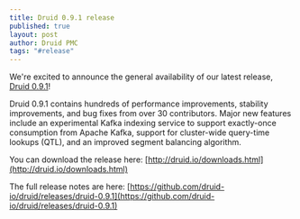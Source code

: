 ```yaml
---
title: Druid 0.9.1 release
published: true
layout: post
author: Druid PMC
tags: "#release"
---
```


We're excited to announce the general availability of our latest release, [Druid 0.9.1](/downloads.html)!

Druid 0.9.1 contains hundreds of performance improvements, stability improvements, and bug fixes
from over 30 contributors. Major new features include an experimental Kafka indexing service to support
exactly-once consumption from Apache Kafka, support for cluster-wide query-time lookups (QTL), and
an improved segment balancing algorithm.

You can download the release here: [http://druid.io/downloads.html](http://druid.io/downloads.html)

The full release notes are here: [https://github.com/druid-io/druid/releases/druid-0.9.1](https://github.com/druid-io/druid/releases/druid-0.9.1)

